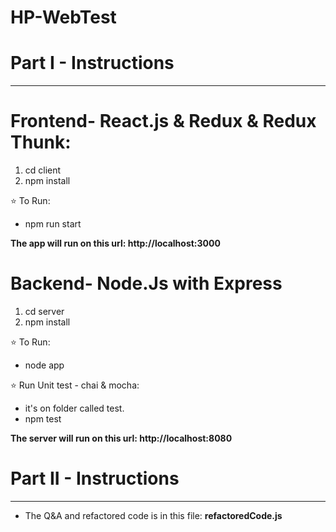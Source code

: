 # HP-WebTest

# Part I - Instructions
-----
# Frontend- React.js & Redux & Redux Thunk:
1. cd client
2. npm install

⭐ To Run:
- npm run start

**The app will run on this url: http://localhost:3000**

# Backend- Node.Js with Express
1. cd server
2. npm install

⭐ To Run:
- node app

⭐ Run Unit test - chai & mocha:
- it's on folder called test.
- npm test

**The server will run on this url: http://localhost:8080**

# Part II - Instructions
-----
- The Q&A and refactored code is in this file: **refactoredCode.js**
